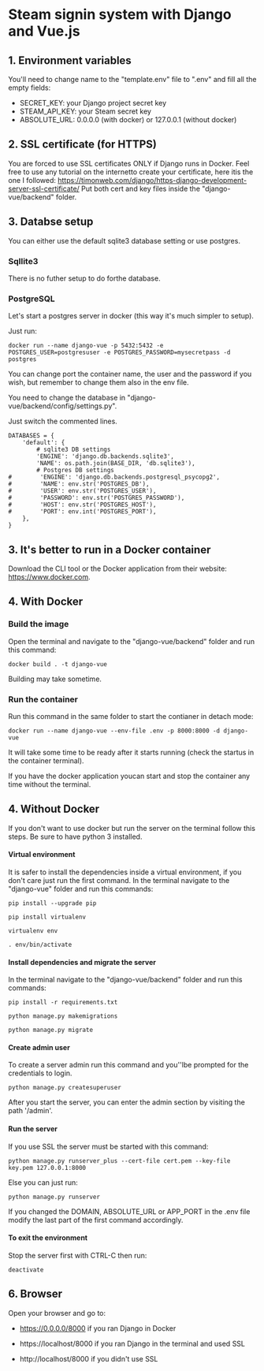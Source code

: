 # Steam signin system with Django and Vue.js

## 1. Environment variables

You'll need to change name to the "template.env" file to ".env" and fill all the empty fields:
- SECRET_KEY: your Django project secret key
- STEAM_API_KEY: your Steam secret key
- ABSOLUTE_URL: 0.0.0.0 (with docker) or 127.0.0.1 (without docker)

## 2. SSL certificate (for HTTPS)

You are forced to use SSL certificates ONLY if Django runs in Docker.
Feel free to use any tutorial on the internetto create your certificate, here itis the one I followed: https://timonweb.com/django/https-django-development-server-ssl-certificate/
Put both cert and key files inside the "django-vue/backend" folder.

## 3. Databse setup

You can either use the default sqlite3 database setting or use postgres.

### Sqllite3

There is no futher setup to do forthe database.

### PostgreSQL

Let's start a postgres server in docker (this way it's much simpler to setup).

Just run:

`docker run --name django-vue -p 5432:5432 -e POSTGRES_USER=postgresuser -e POSTGRES_PASSWORD=mysecretpass -d postgres`

You can change port the container name, the user and the password if you wish, but remember to change them also in the env file.

You need to change the database in "django-vue/backend/config/settings.py".

Just switch the commented lines.

```
DATABASES = {
    'default': {
        # sqlite3 DB settings
        'ENGINE': 'django.db.backends.sqlite3',
        'NAME': os.path.join(BASE_DIR, 'db.sqlite3'),
        # Postgres DB settings
#        'ENGINE': 'django.db.backends.postgresql_psycopg2',
#        'NAME': env.str('POSTGRES_DB'),
#        'USER': env.str('POSTGRES_USER'),
#        'PASSWORD': env.str('POSTGRES_PASSWORD'),
#        'HOST': env.str('POSTGRES_HOST'),
#        'PORT': env.int('POSTGRES_PORT'),
    },
}
```

## 3. It's better to run in a Docker container

Download the CLI tool or the Docker application from their website: https://www.docker.com.

## 4. With Docker

### Build the image

Open the terminal and navigate to the "django-vue/backend" folder and run this command:

`docker build . -t django-vue`

Building may take sometime.

### Run the container

Run this command in the same folder to start the contianer in detach mode:

`docker run --name django-vue --env-file .env -p 8000:8000 -d django-vue`

It will take some time to be ready after it starts running (check the startus in the container terminal).

If you have the docker application youcan start and stop the container  any time without the terminal.

## 4. Without Docker

If you don't want to use docker but run the server on the terminal follow this steps.
Be sure to have python 3 installed.

#### Virtual environment

It is safer to install the dependencies inside a virtual environment, if you don't care just run the first command.
In the terminal navigate to the "django-vue" folder and run this commands:

`pip install --upgrade pip`

`pip install virtualenv`

`virtualenv env`

`. env/bin/activate`

#### Install dependencies and migrate the server

In the terminal navigate to the "django-vue/backend" folder and run this commands:

`pip install -r requirements.txt`

`python manage.py makemigrations`

`python manage.py migrate`

#### Create admin user

To create a server admin run this command and you''lbe prompted for the credentials to login.

`python manage.py createsuperuser`

After you start the server, you can enter the admin section by visiting the path '/admin'.

#### Run the server

If you use SSL the server must be started with this command:

`python manage.py runserver_plus --cert-file cert.pem --key-file key.pem 127.0.0.1:8000`

Else you can just run:

`python manage.py runserver`

If you changed the DOMAIN, ABSOLUTE_URL or APP_PORT in the .env file modify the last part of the first command accordingly.

#### To exit the environment

Stop the server first with CTRL-C then run:

`deactivate`

## 6. Browser

Open your browser and go to:

- https://0.0.0.0/8000 if you ran Django in Docker

- https://localhost/8000 if you ran Django in the terminal and used SSL

- http://localhost/8000 if you didn't use SSL
